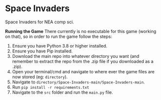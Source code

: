 # Space Invaders
 Space Invaders for NEA comp sci.


**Running the Game**
There currently is no executable for this game (working on that), so in order to run the game follow the steps:
1. Ensure you have Python 3.8 or higher installed.
2. Ensure you have Pip installed.
3. Download the main repo into whatever directory you want (and remember to extract the repo from the .zip file if you downloaded as a .zip).
4. Open your terminal/cmd and navigate to where ever the game files are now stored (eg: `directory`).
5. Navigate to `directory/Space-Invaders-main/Space-Invaders-main`.
6. Run `pip install -r requirements.txt`
7. Navigate to the `src` folder and run the `main.py` file.
